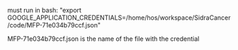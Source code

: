 must run in bash: 
"export GOOGLE_APPLICATION_CREDENTIALS=/home/hos/workspace/SidraCancer/code/MFP-71e034b79ccf.json"

MFP-71e034b79ccf.json is the name of the file with the credential


